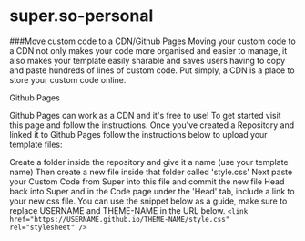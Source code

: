 # super.so-personal
###Move custom code to a CDN/Github Pages
Moving your custom code to a CDN not only makes your code more organised and easier to manage, it also makes your template easily sharable and saves users having to copy and paste hundreds of lines of custom code. Put simply, a CDN is a place to store your custom code online.


Github Pages

Github Pages can work as a CDN and it's free to use! To get started visit this page and follow the instructions. Once you've created a Repository and linked it to Github Pages follow the instructions below to upload your template files:

Create a folder inside the repository and give it a name (use your template name)
Then create a new file inside that folder called 'style.css' 
Next paste your Custom Code from Super into this file and commit the new file
Head back into Super and in the Code page under the 'Head' tab, include a link to your new css file. You can use the snippet below as a guide, make sure to replace USERNAME and THEME-NAME in the URL below.
```<link href="https://USERNAME.github.io/THEME-NAME/style.css" rel="stylesheet" />```

